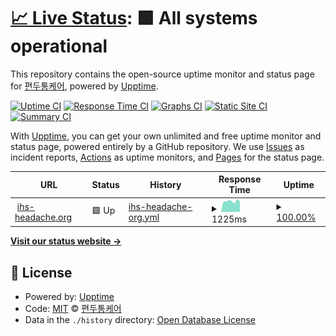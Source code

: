 # [📈 Live Status](https://ihs.status.migraine.kr): <!--live status--> **🟩 All systems operational**

This repository contains the open-source uptime monitor and status page for [편두통케어](https://migraine.kr/), powered by [Upptime](https://github.com/upptime/upptime).

[![Uptime CI](https://github.com/MigraineKR/ihs.status/workflows/Uptime%20CI/badge.svg)](https://github.com/MigraineKR/ihs.status/actions?query=workflow%3A%22Uptime+CI%22)
[![Response Time CI](https://github.com/MigraineKR/ihs.status/workflows/Response%20Time%20CI/badge.svg)](https://github.com/MigraineKR/ihs.status/actions?query=workflow%3A%22Response+Time+CI%22)
[![Graphs CI](https://github.com/MigraineKR/ihs.status/workflows/Graphs%20CI/badge.svg)](https://github.com/MigraineKR/ihs.status/actions?query=workflow%3A%22Graphs+CI%22)
[![Static Site CI](https://github.com/MigraineKR/ihs.status/workflows/Static%20Site%20CI/badge.svg)](https://github.com/MigraineKR/ihs.status/actions?query=workflow%3A%22Static+Site+CI%22)
[![Summary CI](https://github.com/MigraineKR/ihs.status/workflows/Summary%20CI/badge.svg)](https://github.com/MigraineKR/ihs.status/actions?query=workflow%3A%22Summary+CI%22)

With [Upptime](https://upptime.js.org), you can get your own unlimited and free uptime monitor and status page, powered entirely by a GitHub repository. We use [Issues](https://github.com/MigraineKR/ihs.status/issues) as incident reports, [Actions](https://github.com/MigraineKR/ihs.status/actions) as uptime monitors, and [Pages](https://ihs.status.migraine.kr) for the status page.

<!--start: status pages-->
<!-- This summary is generated by Upptime (https://github.com/upptime/upptime) -->
<!-- Do not edit this manually, your changes will be overwritten -->
<!-- prettier-ignore -->
| URL | Status | History | Response Time | Uptime |
| --- | ------ | ------- | ------------- | ------ |
| <img alt="" src="https://icons.duckduckgo.com/ip3/ihs-headache.org.ico" height="13"> [ihs-headache.org](https://ihs-headache.org/) | 🟩 Up | [ihs-headache-org.yml](https://github.com/MigraineKR/ihs.status/commits/HEAD/history/ihs-headache-org.yml) | <details><summary><img alt="Response time graph" src="./graphs/ihs-headache-org/response-time-week.png" height="20"> 1225ms</summary><br><a href="https://ihs.status.migraine.kr/history/ihs-headache-org"><img alt="Response time 2318" src="https://img.shields.io/endpoint?url=https%3A%2F%2Fraw.githubusercontent.com%2FMigraineKR%2Fihs.status%2FHEAD%2Fapi%2Fihs-headache-org%2Fresponse-time.json"></a><br><a href="https://ihs.status.migraine.kr/history/ihs-headache-org"><img alt="24-hour response time 1478" src="https://img.shields.io/endpoint?url=https%3A%2F%2Fraw.githubusercontent.com%2FMigraineKR%2Fihs.status%2FHEAD%2Fapi%2Fihs-headache-org%2Fresponse-time-day.json"></a><br><a href="https://ihs.status.migraine.kr/history/ihs-headache-org"><img alt="7-day response time 1225" src="https://img.shields.io/endpoint?url=https%3A%2F%2Fraw.githubusercontent.com%2FMigraineKR%2Fihs.status%2FHEAD%2Fapi%2Fihs-headache-org%2Fresponse-time-week.json"></a><br><a href="https://ihs.status.migraine.kr/history/ihs-headache-org"><img alt="30-day response time 1309" src="https://img.shields.io/endpoint?url=https%3A%2F%2Fraw.githubusercontent.com%2FMigraineKR%2Fihs.status%2FHEAD%2Fapi%2Fihs-headache-org%2Fresponse-time-month.json"></a><br><a href="https://ihs.status.migraine.kr/history/ihs-headache-org"><img alt="1-year response time 2318" src="https://img.shields.io/endpoint?url=https%3A%2F%2Fraw.githubusercontent.com%2FMigraineKR%2Fihs.status%2FHEAD%2Fapi%2Fihs-headache-org%2Fresponse-time-year.json"></a></details> | <details><summary><a href="https://ihs.status.migraine.kr/history/ihs-headache-org">100.00%</a></summary><a href="https://ihs.status.migraine.kr/history/ihs-headache-org"><img alt="All-time uptime 99.96%" src="https://img.shields.io/endpoint?url=https%3A%2F%2Fraw.githubusercontent.com%2FMigraineKR%2Fihs.status%2FHEAD%2Fapi%2Fihs-headache-org%2Fuptime.json"></a><br><a href="https://ihs.status.migraine.kr/history/ihs-headache-org"><img alt="24-hour uptime 100.00%" src="https://img.shields.io/endpoint?url=https%3A%2F%2Fraw.githubusercontent.com%2FMigraineKR%2Fihs.status%2FHEAD%2Fapi%2Fihs-headache-org%2Fuptime-day.json"></a><br><a href="https://ihs.status.migraine.kr/history/ihs-headache-org"><img alt="7-day uptime 100.00%" src="https://img.shields.io/endpoint?url=https%3A%2F%2Fraw.githubusercontent.com%2FMigraineKR%2Fihs.status%2FHEAD%2Fapi%2Fihs-headache-org%2Fuptime-week.json"></a><br><a href="https://ihs.status.migraine.kr/history/ihs-headache-org"><img alt="30-day uptime 100.00%" src="https://img.shields.io/endpoint?url=https%3A%2F%2Fraw.githubusercontent.com%2FMigraineKR%2Fihs.status%2FHEAD%2Fapi%2Fihs-headache-org%2Fuptime-month.json"></a><br><a href="https://ihs.status.migraine.kr/history/ihs-headache-org"><img alt="1-year uptime 99.96%" src="https://img.shields.io/endpoint?url=https%3A%2F%2Fraw.githubusercontent.com%2FMigraineKR%2Fihs.status%2FHEAD%2Fapi%2Fihs-headache-org%2Fuptime-year.json"></a></details>

<!--end: status pages-->

[**Visit our status website →**](https://ihs.status.migraine.kr)

## 📄 License

- Powered by: [Upptime](https://github.com/upptime/upptime)
- Code: [MIT](./LICENSE) © [편두통케어](https://migraine.kr/)
- Data in the `./history` directory: [Open Database License](https://opendatacommons.org/licenses/odbl/1-0/)

